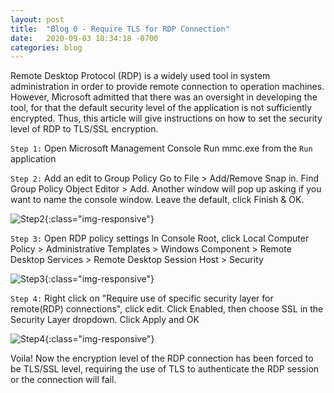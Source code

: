 ```yaml
---
layout: post 
title:  "Blog 0 - Require TLS for RDP Connection"
date:   2020-09-03 18:34:18 -0700
categories: blog
---
```


Remote Desktop Protocol (RDP) is a widely used tool in system administration in order to provide remote connection to operation machines. However, Microsoft admitted that there was an oversight in developing the tool, for that the default security level of the application is not sufficiently encrypted. Thus, this article will give instructions on how to set the security level of RDP to TLS/SSL encryption.

`Step 1:` Open Microsoft Management Console
Run mmc.exe from the `Run` application

`Step 2:` Add an edit to Group Policy
Go to File > Add/Remove Snap in. Find Group Policy Object Editor > Add. Another window will pop up asking if you want to name the console window. Leave the default, click Finish & OK.

![Step2](/assets/blog0-1.PNG){:class="img-responsive"}

`Step 3:` Open RDP policy settings
In Console Root, click Local Computer Policy > Administrative Templates > Windows Component > Remote Desktop Services > Remote Desktop Session Host > Security

![Step3](/assets/blog0-2.PNG){:class="img-responsive"}

`Step 4:` Right click on "Require use of specific security layer for remote(RDP) connections", click edit. Click Enabled, then choose SSL in the Security Layer dropdown. Click Apply and OK

![Step4](/assets/blog0-3.png){:class="img-responsive"}

Voila! Now the encryption level of the RDP connection has been forced to be TLS/SSL level, requiring the use of TLS to authenticate the RDP session or the connection will fail. 

